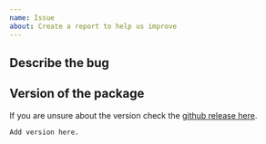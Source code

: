 ```yaml
---
name: Issue
about: Create a report to help us improve
---
```


<!-- Before you open a new issue, search through the existing issues to see if others have had the same problem.

DO NOT DELETE ANYTHING FROM THIS TEMPLATE.

Issues not containing the minimum requirements will be closed:

To help us to resolve this issue please include the following information:
- Describe the issue in detail.
- Provide steps to reproduce this issue.
- Add version of the `google-home-api` integration.

-->

## Describe the bug

<!-- A clear and concise description of what the bug is. -->

## Version of the package

If you are unsure about the version check the [github release here](https://github.com/leikoilja/google-home-api/releases).

<!-- If you are not using the newest version, download and try that before opening an issue.
-->

```text
Add version here.
```
